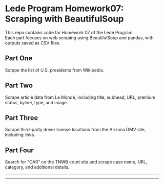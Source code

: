 # Lede Program Homework07: Scraping with BeautifulSoup

This repo contains code for Homework 07 of the Lede Program.  
Each part focuses on web scraping using BeautifulSoup and pandas, with outputs saved as CSV files.

## Part One  
Scrape the list of U.S. presidents from Wikipedia.

## Part Two  
Scrape article data from Le Monde, including title, subhead, URL, premium status, byline, type, and image.

## Part Three  
Scrape third-party driver license locations from the Arizona DMV site, including links.

## Part Four  
Search for "CAR" on the TNWB court site and scrape case name, URL, category, and additional details.

---


---



